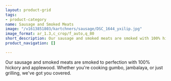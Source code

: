 ```yaml
---
layout: product-grid
tags:
- product-category
name: Sausage and Smoked Meats
image: "/v1613851803/kartchners/sausage/DSC_1644_yxilip.jpg"
image_format: ar_1.3,c_crop/f_auto,q_80
short_description: Our sausage and smoked meats are smoked with 100% hickory and applewood
product_navigation: []

---
```

Our sausage and smoked meats are smoked to perfection with 100% hickory and applewood. Whether you're cooking gumbo, jambalaya, or just grilling, we've got you covered.